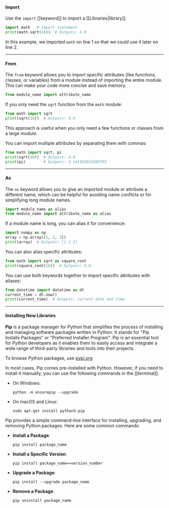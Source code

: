 
#### Import

Use the `import` [[keyword]] to import a [[Libraries|library]].

  ```python
  import math   # Import statement
  print(math.sqrt(16))  # Outputs: 4.0
  ```
In this example, we imported `math` on line 1 so that we could use it later on line 2.

---
#### From

The `from` keyword allows you to import specific attributes (like functions, classes, or variables) from a module instead of importing the entire module. This can make your code more concise and save memory.

```python
from module_name import attribute_name
```

If you only need the `sqrt` function from the `math` module:

```python
from math import sqrt
print(sqrt(16))  # Outputs: 4.0
```

This approach is useful when you only need a few functions or classes from a large module.

You can import multiple attributes by separating them with commas:

```python
from math import sqrt, pi
print(sqrt(16))  # Outputs: 4.0
print(pi)        # Outputs: 3.141592653589793
```

---
#### As

The `as` keyword allows you to give an imported module or attribute a different name, which can be helpful for avoiding name conflicts or for simplifying long module names.

```python
import module_name as alias
from module_name import attribute_name as alias
```

If a module name is long, you can alias it for convenience:

```python
import numpy as np
array = np.array([1, 2, 3])
print(array)  # Outputs: [1 2 3]
```

You can also alias specific attributes:

```python
from math import sqrt as square_root
print(square_root(16))  # Outputs: 4.0
```

You can use both keywords together to import specific attributes with aliases:

```python
from datetime import datetime as dt
current_time = dt.now()
print(current_time)  # Outputs: current date and time
```

---
#### Installing New Libraries

**Pip** is a package manager for Python that simplifies the process of installing and managing software packages written in Python. It stands for "Pip Installs Packages" or "Preferred Installer Program". Pip is an essential tool for Python developers as it enables them to easily access and integrate a wide range of third-party libraries and tools into their projects.

To browse Python packages, use [pypi.org](https://pypi.org/)

In most cases, Pip comes pre-installed with Python. However, if you need to install it manually, you can use the following commands in the [[terminal]]:

- On Windows:
  ```
  python -m ensurepip --upgrade
  ```

- On macOS and Linux:
  ```
  sudo apt-get install python3-pip
  ```

Pip provides a simple command-line interface for installing, upgrading, and removing Python packages. Here are some common commands:

- **Install a Package**:
  ```
  pip install package_name
  ```

- **Install a Specific Version**:
  ```
  pip install package_name==version_number
  ```

- **Upgrade a Package**:
  ```
  pip install --upgrade package_name
  ```

- **Remove a Package**:
  ```
  pip uninstall package_name
  ```


